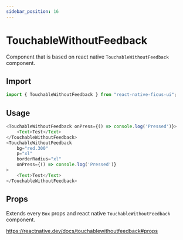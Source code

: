 ```yaml
---
sidebar_position: 16
---
```


# TouchableWithoutFeedback

Component that is based on react native `TouchableWithoutFeedback` component.

## Import

```js
import { TouchableWithoutFeedback } from "react-native-ficus-ui";
```

## Usage

```js
<TouchableWithoutFeedback onPress={() => console.log('Pressed')}>
    <Text>Test</Text>
</TouchableWithoutFeedback>
<TouchableWithoutFeedback
    bg="red.300"
    p="xl"
    borderRadius="xl"
    onPress={() => console.log('Pressed')}
>
    <Text>Test</Text>
</TouchableWithoutFeedback>
```

## Props

Extends every `Box` props and react native `TouchableWithoutFeedback` component.

https://reactnative.dev/docs/touchablewithoutfeedback#props